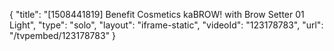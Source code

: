 {
    "title": "[1508441819] Benefit Cosmetics kaBROW! with Brow Setter  01 Light",
    "type": "solo",
    "layout": "iframe-static",
    "videoId": "123178783",
    "url": "\/tvpembed\/123178783"
}